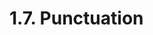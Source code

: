 <!-- This file is generated automatically by infrastructure scripts (crates/codegen/spec/src/lib.rs:29:22). Please don't edit by hand. -->

# 1.7. Punctuation

```{ .ebnf #OpenParen }

```

<pre ebnf-snippet="OpenParen" style="display: none;"><a href="#OpenParen"><span class="k">OPEN_PAREN</span></a><span class="o"> = </span><span class="s2">"("</span><span class="o">;</span></pre>

```{ .ebnf #CloseParen }

```

<pre ebnf-snippet="CloseParen" style="display: none;"><a href="#CloseParen"><span class="k">CLOSE_PAREN</span></a><span class="o"> = </span><span class="s2">")"</span><span class="o">;</span></pre>

```{ .ebnf #OpenBracket }

```

<pre ebnf-snippet="OpenBracket" style="display: none;"><a href="#OpenBracket"><span class="k">OPEN_BRACKET</span></a><span class="o"> = </span><span class="s2">"["</span><span class="o">;</span></pre>

```{ .ebnf #CloseBracket }

```

<pre ebnf-snippet="CloseBracket" style="display: none;"><a href="#CloseBracket"><span class="k">CLOSE_BRACKET</span></a><span class="o"> = </span><span class="s2">"]"</span><span class="o">;</span></pre>

```{ .ebnf #OpenBrace }

```

<pre ebnf-snippet="OpenBrace" style="display: none;"><a href="#OpenBrace"><span class="k">OPEN_BRACE</span></a><span class="o"> = </span><span class="s2">"{"</span><span class="o">;</span></pre>

```{ .ebnf #CloseBrace }

```

<pre ebnf-snippet="CloseBrace" style="display: none;"><a href="#CloseBrace"><span class="k">CLOSE_BRACE</span></a><span class="o"> = </span><span class="s2">"}"</span><span class="o">;</span></pre>

```{ .ebnf #Comma }

```

<pre ebnf-snippet="Comma" style="display: none;"><a href="#Comma"><span class="k">COMMA</span></a><span class="o"> = </span><span class="s2">","</span><span class="o">;</span></pre>

```{ .ebnf #Period }

```

<pre ebnf-snippet="Period" style="display: none;"><a href="#Period"><span class="k">PERIOD</span></a><span class="o"> = </span><span class="s2">"."</span><span class="o">;</span></pre>

```{ .ebnf #QuestionMark }

```

<pre ebnf-snippet="QuestionMark" style="display: none;"><a href="#QuestionMark"><span class="k">QUESTION_MARK</span></a><span class="o"> = </span><span class="s2">"?"</span><span class="o">;</span></pre>

```{ .ebnf #Semicolon }

```

<pre ebnf-snippet="Semicolon" style="display: none;"><a href="#Semicolon"><span class="k">SEMICOLON</span></a><span class="o"> = </span><span class="s2">";"</span><span class="o">;</span></pre>

```{ .ebnf #Colon }

```

<pre ebnf-snippet="Colon" style="display: none;"><a href="#Colon"><span class="k">COLON</span></a><span class="o"> = </span><span class="s2">":"</span><span class="o">;</span></pre>

```{ .ebnf #ColonEqual }

```

<pre ebnf-snippet="ColonEqual" style="display: none;"><a href="#ColonEqual"><span class="k">COLON_EQUAL</span></a><span class="o"> = </span><span class="s2">":="</span><span class="o">;</span></pre>

```{ .ebnf #Equal }

```

<pre ebnf-snippet="Equal" style="display: none;"><a href="#Equal"><span class="k">EQUAL</span></a><span class="o"> = </span><span class="s2">"="</span><span class="o">;</span></pre>

```{ .ebnf #EqualColon }

```

<pre ebnf-snippet="EqualColon" style="display: none;"><span class="cm">(* Deprecated in 0.5.0 *)</span><br /><a href="#EqualColon"><span class="k">EQUAL_COLON</span></a><span class="o"> = </span><span class="s2">"=:"</span><span class="o">;</span></pre>

```{ .ebnf #EqualEqual }

```

<pre ebnf-snippet="EqualEqual" style="display: none;"><a href="#EqualEqual"><span class="k">EQUAL_EQUAL</span></a><span class="o"> = </span><span class="s2">"=="</span><span class="o">;</span></pre>

```{ .ebnf #EqualGreaterThan }

```

<pre ebnf-snippet="EqualGreaterThan" style="display: none;"><a href="#EqualGreaterThan"><span class="k">EQUAL_GREATER_THAN</span></a><span class="o"> = </span><span class="s2">"=>"</span><span class="o">;</span></pre>

```{ .ebnf #Asterisk }

```

<pre ebnf-snippet="Asterisk" style="display: none;"><a href="#Asterisk"><span class="k">ASTERISK</span></a><span class="o"> = </span><span class="s2">"*"</span><span class="o">;</span></pre>

```{ .ebnf #AsteriskEqual }

```

<pre ebnf-snippet="AsteriskEqual" style="display: none;"><a href="#AsteriskEqual"><span class="k">ASTERISK_EQUAL</span></a><span class="o"> = </span><span class="s2">"*="</span><span class="o">;</span></pre>

```{ .ebnf #AsteriskAsterisk }

```

<pre ebnf-snippet="AsteriskAsterisk" style="display: none;"><a href="#AsteriskAsterisk"><span class="k">ASTERISK_ASTERISK</span></a><span class="o"> = </span><span class="s2">"**"</span><span class="o">;</span></pre>

```{ .ebnf #Bar }

```

<pre ebnf-snippet="Bar" style="display: none;"><a href="#Bar"><span class="k">BAR</span></a><span class="o"> = </span><span class="s2">"|"</span><span class="o">;</span></pre>

```{ .ebnf #BarEqual }

```

<pre ebnf-snippet="BarEqual" style="display: none;"><a href="#BarEqual"><span class="k">BAR_EQUAL</span></a><span class="o"> = </span><span class="s2">"|="</span><span class="o">;</span></pre>

```{ .ebnf #BarBar }

```

<pre ebnf-snippet="BarBar" style="display: none;"><a href="#BarBar"><span class="k">BAR_BAR</span></a><span class="o"> = </span><span class="s2">"||"</span><span class="o">;</span></pre>

```{ .ebnf #Ampersand }

```

<pre ebnf-snippet="Ampersand" style="display: none;"><a href="#Ampersand"><span class="k">AMPERSAND</span></a><span class="o"> = </span><span class="s2">"&"</span><span class="o">;</span></pre>

```{ .ebnf #AmpersandEqual }

```

<pre ebnf-snippet="AmpersandEqual" style="display: none;"><a href="#AmpersandEqual"><span class="k">AMPERSAND_EQUAL</span></a><span class="o"> = </span><span class="s2">"&="</span><span class="o">;</span></pre>

```{ .ebnf #AmpersandAmpersand }

```

<pre ebnf-snippet="AmpersandAmpersand" style="display: none;"><a href="#AmpersandAmpersand"><span class="k">AMPERSAND_AMPERSAND</span></a><span class="o"> = </span><span class="s2">"&&"</span><span class="o">;</span></pre>

```{ .ebnf #LessThan }

```

<pre ebnf-snippet="LessThan" style="display: none;"><a href="#LessThan"><span class="k">LESS_THAN</span></a><span class="o"> = </span><span class="s2">"<"</span><span class="o">;</span></pre>

```{ .ebnf #LessThanEqual }

```

<pre ebnf-snippet="LessThanEqual" style="display: none;"><a href="#LessThanEqual"><span class="k">LESS_THAN_EQUAL</span></a><span class="o"> = </span><span class="s2">"<="</span><span class="o">;</span></pre>

```{ .ebnf #LessThanLessThan }

```

<pre ebnf-snippet="LessThanLessThan" style="display: none;"><a href="#LessThanLessThan"><span class="k">LESS_THAN_LESS_THAN</span></a><span class="o"> = </span><span class="s2">"<<"</span><span class="o">;</span></pre>

```{ .ebnf #LessThanLessThanEqual }

```

<pre ebnf-snippet="LessThanLessThanEqual" style="display: none;"><a href="#LessThanLessThanEqual"><span class="k">LESS_THAN_LESS_THAN_EQUAL</span></a><span class="o"> = </span><span class="s2">"<<="</span><span class="o">;</span></pre>

```{ .ebnf #GreaterThan }

```

<pre ebnf-snippet="GreaterThan" style="display: none;"><a href="#GreaterThan"><span class="k">GREATER_THAN</span></a><span class="o"> = </span><span class="s2">">"</span><span class="o">;</span></pre>

```{ .ebnf #GreaterThanEqual }

```

<pre ebnf-snippet="GreaterThanEqual" style="display: none;"><a href="#GreaterThanEqual"><span class="k">GREATER_THAN_EQUAL</span></a><span class="o"> = </span><span class="s2">">="</span><span class="o">;</span></pre>

```{ .ebnf #GreaterThanGreaterThan }

```

<pre ebnf-snippet="GreaterThanGreaterThan" style="display: none;"><a href="#GreaterThanGreaterThan"><span class="k">GREATER_THAN_GREATER_THAN</span></a><span class="o"> = </span><span class="s2">">>"</span><span class="o">;</span></pre>

```{ .ebnf #GreaterThanGreaterThanEqual }

```

<pre ebnf-snippet="GreaterThanGreaterThanEqual" style="display: none;"><a href="#GreaterThanGreaterThanEqual"><span class="k">GREATER_THAN_GREATER_THAN_EQUAL</span></a><span class="o"> = </span><span class="s2">">>="</span><span class="o">;</span></pre>

```{ .ebnf #GreaterThanGreaterThanGreaterThan }

```

<pre ebnf-snippet="GreaterThanGreaterThanGreaterThan" style="display: none;"><a href="#GreaterThanGreaterThanGreaterThan"><span class="k">GREATER_THAN_GREATER_THAN_GREATER_THAN</span></a><span class="o"> = </span><span class="s2">">>>"</span><span class="o">;</span></pre>

```{ .ebnf #GreaterThanGreaterThanGreaterThanEqual }

```

<pre ebnf-snippet="GreaterThanGreaterThanGreaterThanEqual" style="display: none;"><a href="#GreaterThanGreaterThanGreaterThanEqual"><span class="k">GREATER_THAN_GREATER_THAN_GREATER_THAN_EQUAL</span></a><span class="o"> = </span><span class="s2">">>>="</span><span class="o">;</span></pre>

```{ .ebnf #Plus }

```

<pre ebnf-snippet="Plus" style="display: none;"><a href="#Plus"><span class="k">PLUS</span></a><span class="o"> = </span><span class="s2">"+"</span><span class="o">;</span></pre>

```{ .ebnf #PlusEqual }

```

<pre ebnf-snippet="PlusEqual" style="display: none;"><a href="#PlusEqual"><span class="k">PLUS_EQUAL</span></a><span class="o"> = </span><span class="s2">"+="</span><span class="o">;</span></pre>

```{ .ebnf #PlusPlus }

```

<pre ebnf-snippet="PlusPlus" style="display: none;"><a href="#PlusPlus"><span class="k">PLUS_PLUS</span></a><span class="o"> = </span><span class="s2">"++"</span><span class="o">;</span></pre>

```{ .ebnf #Minus }

```

<pre ebnf-snippet="Minus" style="display: none;"><a href="#Minus"><span class="k">MINUS</span></a><span class="o"> = </span><span class="s2">"-"</span><span class="o">;</span></pre>

```{ .ebnf #MinusEqual }

```

<pre ebnf-snippet="MinusEqual" style="display: none;"><a href="#MinusEqual"><span class="k">MINUS_EQUAL</span></a><span class="o"> = </span><span class="s2">"-="</span><span class="o">;</span></pre>

```{ .ebnf #MinusMinus }

```

<pre ebnf-snippet="MinusMinus" style="display: none;"><a href="#MinusMinus"><span class="k">MINUS_MINUS</span></a><span class="o"> = </span><span class="s2">"--"</span><span class="o">;</span></pre>

```{ .ebnf #MinusGreaterThan }

```

<pre ebnf-snippet="MinusGreaterThan" style="display: none;"><a href="#MinusGreaterThan"><span class="k">MINUS_GREATER_THAN</span></a><span class="o"> = </span><span class="s2">"->"</span><span class="o">;</span></pre>

```{ .ebnf #Slash }

```

<pre ebnf-snippet="Slash" style="display: none;"><a href="#Slash"><span class="k">SLASH</span></a><span class="o"> = </span><span class="s2">"/"</span><span class="o"> </span><span class="o">(?!</span><span class="s2">"*"</span><span class="o"> | </span><span class="s2">"/"</span><span class="o"> | </span><span class="s2">"="</span><span class="o">)</span><span class="o">;</span></pre>

```{ .ebnf #SlashEqual }

```

<pre ebnf-snippet="SlashEqual" style="display: none;"><a href="#SlashEqual"><span class="k">SLASH_EQUAL</span></a><span class="o"> = </span><span class="s2">"/="</span><span class="o">;</span></pre>

```{ .ebnf #Percent }

```

<pre ebnf-snippet="Percent" style="display: none;"><a href="#Percent"><span class="k">PERCENT</span></a><span class="o"> = </span><span class="s2">"%"</span><span class="o">;</span></pre>

```{ .ebnf #PercentEqual }

```

<pre ebnf-snippet="PercentEqual" style="display: none;"><a href="#PercentEqual"><span class="k">PERCENT_EQUAL</span></a><span class="o"> = </span><span class="s2">"%="</span><span class="o">;</span></pre>

```{ .ebnf #Bang }

```

<pre ebnf-snippet="Bang" style="display: none;"><a href="#Bang"><span class="k">BANG</span></a><span class="o"> = </span><span class="s2">"!"</span><span class="o">;</span></pre>

```{ .ebnf #BangEqual }

```

<pre ebnf-snippet="BangEqual" style="display: none;"><a href="#BangEqual"><span class="k">BANG_EQUAL</span></a><span class="o"> = </span><span class="s2">"!="</span><span class="o">;</span></pre>

```{ .ebnf #Caret }

```

<pre ebnf-snippet="Caret" style="display: none;"><a href="#Caret"><span class="k">CARET</span></a><span class="o"> = </span><span class="s2">"^"</span><span class="o">;</span></pre>

```{ .ebnf #CaretEqual }

```

<pre ebnf-snippet="CaretEqual" style="display: none;"><a href="#CaretEqual"><span class="k">CARET_EQUAL</span></a><span class="o"> = </span><span class="s2">"^="</span><span class="o">;</span></pre>

```{ .ebnf #Tilde }

```

<pre ebnf-snippet="Tilde" style="display: none;"><a href="#Tilde"><span class="k">TILDE</span></a><span class="o"> = </span><span class="s2">"~"</span><span class="o">;</span></pre>
